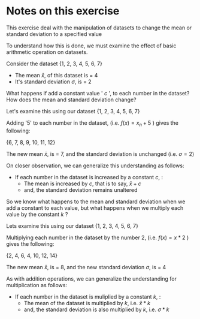 # Notes on this exercise

This exercise deal with the manipulation of datasets to change the mean or standard deviation to a specified value

To understand how this is done, we must examine the effect of basic arithmetic operation on datasets.

Consider the dataset {1, 2, 3, 4, 5, 6, 7}

* The mean $\bar x$, of this dataset is = 4
* It's standard deviation $\sigma$, is = 2

What happens if add a constant value ' $c$ ', to each number in the dataset? How does the mean and standard deviation change?

Let's examine this using our dataset {1, 2, 3, 4, 5, 6, 7}

Adding '5' to each number in the dataset, (i.e. $f(x) = x_n + 5$ ) gives the following:

{6, 7, 8, 9, 10, 11, 12}

The new mean $\bar x$, is = 7, and the standard deviation is unchanged (i.e. $\sigma = 2$)

On closer observation, we can generalize this understanding as follows: 

* If each number in the dataset is increased by a constant $c$, :
  * The mean is increased by $c$, that is to say, $\bar x + c$ 
  * and, the standard deviation remains unaltered
  
 So we know what happens to the mean and standard deviation when we add a constant to each value, but what happens when we multiply each value by the constant $k$ ?
 
 Lets examine this using our dataset {1, 2, 3, 4, 5, 6, 7}
 
 Multiplying each number in the dataset by the number 2, (i.e. $f(x) = x * 2$ ) gives the following:
 
 {2, 4, 6, 4, 10, 12, 14}
 
 The new mean $\bar x$, is = 8, and the new standard deviation $\sigma$, is = 4

As with addition operations, we can generalize the understanding for multiplication as follows:

* If each number in the dataset is muliplied by a constant $k$, :
  * The mean of the dataset is multiplied by $k$, i.e. $\bar x * k$
  * and, the standard deviation is also multiplied by $k$, i.e. $\sigma * k$












